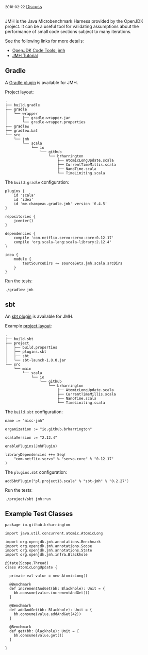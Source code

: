 <div class="meta">
  <span class="date"><small>2018-02-22</small></span>
  <span class="discuss"><a class="github-button" href="https://github.com/copperlight/copperlight.github.io/issues" data-icon="octicon-issue-opened" aria-label="Discuss copperlight/copperlight.github.io on GitHub">Discuss</a></span>
</div><br/>

JMH is the Java Microbenchmark Harness provided by the OpenJDK project.  It can
be a useful tool for validating assumptions about the performance of small code
sections subject to many iterations.

See the following links for more details:

* [OpenJDK Code Tools: jmh](http://openjdk.java.net/projects/code-tools/jmh/)
* [JMH Tutorial](http://tutorials.jenkov.com/java-performance/jmh.html)

## Gradle

A [Gradle plugin](https://github.com/melix/jmh-gradle-plugin) is available for JMH.

Project layout:

```
.
├── build.gradle
├── gradle
│   └── wrapper
│       ├── gradle-wrapper.jar
│       └── gradle-wrapper.properties
├── gradlew
├── gradlew.bat
└── src
    └── jmh
        └── scala
            └── io
                └── github
                    └── brharrington
                        ├── AtomicLongUpdate.scala
                        ├── CurrentTimeMillis.scala
                        ├── NanoTime.scala
                        └── TimeLimiting.scala
```

The `build.gradle` configuration:

```
plugins {
    id 'scala'
    id 'idea'
    id 'me.champeau.gradle.jmh' version '0.4.5'
}

repositories {
    jcenter()
}

dependencies {
    compile 'com.netflix.servo:servo-core:0.12.17'
    compile 'org.scala-lang:scala-library:2.12.4'
}

idea {
    module {
        testSourceDirs += sourceSets.jmh.scala.srcDirs
    }
}
```

Run the tests:

```
./gradlew jmh
```

## sbt

An [sbt plugin](https://github.com/ktoso/sbt-jmh) is available for JMH.

Example [project layout](https://github.com/brharrington/misc-jmh):

```
.
├── build.sbt
├── project
│   ├── build.properties
│   ├── plugins.sbt
│   ├── sbt
│   └── sbt-launch-1.0.0.jar
└── src
    └── main
        └── scala
            └── io
                └── github
                    └── brharrington
                        ├── AtomicLongUpdate.scala
                        ├── CurrentTimeMillis.scala
                        ├── NanoTime.scala
                        └── TimeLimiting.scala
```

The `build.sbt` configuration:

```
name := "misc-jmh"

organization := "io.github.brharrington"

scalaVersion := "2.12.4"

enablePlugins(JmhPlugin)

libraryDependencies ++= Seq(
    "com.netflix.servo" % "servo-core" % "0.12.17"
)
```

The `plugins.sbt` configuration:

```
addSbtPlugin("pl.project13.scala" % "sbt-jmh" % "0.2.27")
```

Run the tests:

```
./project/sbt jmh:run
```

## Example Test Classes

```
package io.github.brharrington

import java.util.concurrent.atomic.AtomicLong

import org.openjdk.jmh.annotations.Benchmark
import org.openjdk.jmh.annotations.Scope
import org.openjdk.jmh.annotations.State
import org.openjdk.jmh.infra.Blackhole

@State(Scope.Thread)
class AtomicLongUpdate {

  private val value = new AtomicLong()

  @Benchmark
  def incrementAndGet(bh: Blackhole): Unit = {
    bh.consume(value.incrementAndGet())
  }

  @Benchmark
  def addAndGet(bh: Blackhole): Unit = {
    bh.consume(value.addAndGet(42))
  }

  @Benchmark
  def get(bh: Blackhole): Unit = {
    bh.consume(value.get())
  }

}
```
